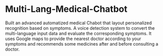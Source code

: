 # Multi-Lang-Medical-Chatbot
Built an advanced automatized medical Chabot that layout personalized recognition based on symptoms. A voice detection system to convert the multi-language input data and evaluate the corresponding symptoms. It uses Google maps to provide the nearest doctor according to your symptoms and recommends some medicines after and before consulting a doctor.
